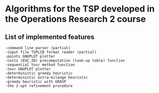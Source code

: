 # Algorithms for the TSP developed in the Operations Research 2 course

## List of implemented features
```
-command line parser (partial)
-input file TSPLIB format reader (partial)
-points GNUPLOT plotter
-costs (EUC_2D) precomputation (look-up table) function
-sequential tour method function
-tour GNUPLOT plotter
-deterministic greedy heuristic
-deterministic extra-mileage heuristic
-greedy heuristic with GRASP
-the 2-opt refinement procedure
```
